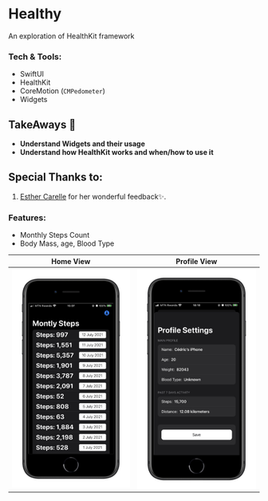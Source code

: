 # Healthy
An exploration of HealthKit framework


### Tech & Tools:

- SwiftUI
- HealthKit
- CoreMotion (`CMPedometer`)
- Widgets

## TakeAways 🚀

- **Understand Widgets and their usage**
- **Understand how HealthKit works and when/how to use it**

## Special Thanks to:

1. [Esther Carelle](https://github.com/esthcarelle) for her wonderful feedback✨.

### Features:

 - Monthly Steps Count
 - Body Mass, age, Blood Type

Home View                 |  Profile View
:-------------------------:|:-------------------------:
![](home.PNG)  |  ![](profile.png)
